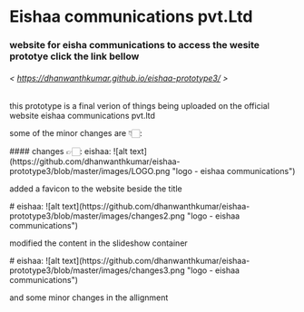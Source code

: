 # Eishaa communications pvt.Ltd

### website for eisha communications to access the wesite prototye click the link bellow
###### < https://dhanwanthkumar.github.io/eishaa-prototype3/ >
<p>this prototype is a final verion of things being uploaded on the official website eishaa communications pvt.ltd</p>
<p>some of the minor changes are 👇🏻:</p>
#### changes 👉🏻:
eishaa: ![alt text](https://github.com/dhanwanthkumar/eishaa-prototype3/blob/master/images/LOGO.png "logo - eishaa communications")
<p>added a favicon to the website beside the title</p>
#
eishaa: ![alt text](https://github.com/dhanwanthkumar/eishaa-prototype3/blob/master/images/changes2.png "logo - eishaa communications")
<p>modified the content in the slideshow container</p>
#
eishaa: ![alt text](https://github.com/dhanwanthkumar/eishaa-prototype3/blob/master/images/changes3.png "logo - eishaa communications")
<p>and some minor changes in the allignment</p>
